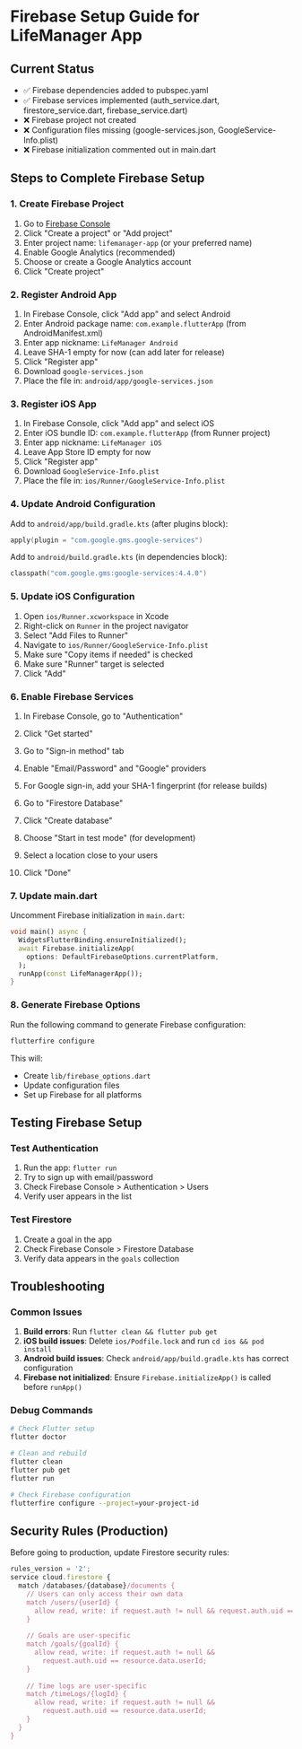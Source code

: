 # Firebase Setup Guide for LifeManager App

## Current Status
- ✅ Firebase dependencies added to pubspec.yaml
- ✅ Firebase services implemented (auth_service.dart, firestore_service.dart, firebase_service.dart)
- ❌ Firebase project not created
- ❌ Configuration files missing (google-services.json, GoogleService-Info.plist)
- ❌ Firebase initialization commented out in main.dart

## Steps to Complete Firebase Setup

### 1. Create Firebase Project
1. Go to [Firebase Console](https://console.firebase.google.com/)
2. Click "Create a project" or "Add project"
3. Enter project name: `lifemanager-app` (or your preferred name)
4. Enable Google Analytics (recommended)
5. Choose or create a Google Analytics account
6. Click "Create project"

### 2. Register Android App
1. In Firebase Console, click "Add app" and select Android
2. Enter Android package name: `com.example.flutterApp` (from AndroidManifest.xml)
3. Enter app nickname: `LifeManager Android`
4. Leave SHA-1 empty for now (can add later for release)
5. Click "Register app"
6. Download `google-services.json`
7. Place the file in: `android/app/google-services.json`

### 3. Register iOS App
1. In Firebase Console, click "Add app" and select iOS
2. Enter iOS bundle ID: `com.example.flutterApp` (from Runner project)
3. Enter app nickname: `LifeManager iOS`
4. Leave App Store ID empty for now
5. Click "Register app"
6. Download `GoogleService-Info.plist`
7. Place the file in: `ios/Runner/GoogleService-Info.plist`

### 4. Update Android Configuration
Add to `android/app/build.gradle.kts` (after plugins block):
```kotlin
apply(plugin = "com.google.gms.google-services")
```

Add to `android/build.gradle.kts` (in dependencies block):
```kotlin
classpath("com.google.gms:google-services:4.4.0")
```

### 5. Update iOS Configuration
1. Open `ios/Runner.xcworkspace` in Xcode
2. Right-click on `Runner` in the project navigator
3. Select "Add Files to Runner"
4. Navigate to `ios/Runner/GoogleService-Info.plist`
5. Make sure "Copy items if needed" is checked
6. Make sure "Runner" target is selected
7. Click "Add"

### 6. Enable Firebase Services
1. In Firebase Console, go to "Authentication"
2. Click "Get started"
3. Go to "Sign-in method" tab
4. Enable "Email/Password" and "Google" providers
5. For Google sign-in, add your SHA-1 fingerprint (for release builds)

6. Go to "Firestore Database"
7. Click "Create database"
8. Choose "Start in test mode" (for development)
9. Select a location close to your users
10. Click "Done"

### 7. Update main.dart
Uncomment Firebase initialization in `main.dart`:
```dart
void main() async {
  WidgetsFlutterBinding.ensureInitialized();
  await Firebase.initializeApp(
    options: DefaultFirebaseOptions.currentPlatform,
  );
  runApp(const LifeManagerApp());
}
```

### 8. Generate Firebase Options
Run the following command to generate Firebase configuration:
```bash
flutterfire configure
```

This will:
- Create `lib/firebase_options.dart`
- Update configuration files
- Set up Firebase for all platforms

## Testing Firebase Setup

### Test Authentication
1. Run the app: `flutter run`
2. Try to sign up with email/password
3. Check Firebase Console > Authentication > Users
4. Verify user appears in the list

### Test Firestore
1. Create a goal in the app
2. Check Firebase Console > Firestore Database
3. Verify data appears in the `goals` collection

## Troubleshooting

### Common Issues
1. **Build errors**: Run `flutter clean && flutter pub get`
2. **iOS build issues**: Delete `ios/Podfile.lock` and run `cd ios && pod install`
3. **Android build issues**: Check `android/app/build.gradle.kts` has correct configuration
4. **Firebase not initialized**: Ensure `Firebase.initializeApp()` is called before `runApp()`

### Debug Commands
```bash
# Check Flutter setup
flutter doctor

# Clean and rebuild
flutter clean
flutter pub get
flutter run

# Check Firebase configuration
flutterfire configure --project=your-project-id
```

## Security Rules (Production)

Before going to production, update Firestore security rules:

```javascript
rules_version = '2';
service cloud.firestore {
  match /databases/{database}/documents {
    // Users can only access their own data
    match /users/{userId} {
      allow read, write: if request.auth != null && request.auth.uid == userId;
    }
    
    // Goals are user-specific
    match /goals/{goalId} {
      allow read, write: if request.auth != null && 
        request.auth.uid == resource.data.userId;
    }
    
    // Time logs are user-specific
    match /timeLogs/{logId} {
      allow read, write: if request.auth != null && 
        request.auth.uid == resource.data.userId;
    }
  }
}
```